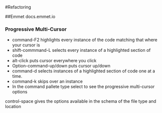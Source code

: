 #Refactoring

##Emmet
docs.emmet.io

<h3 class="green">Progressive Multi-Cursor</h3>
<ul>
    <li>command-F2 highlights every instance of the code matching that where your cursor is</li>
    <li>shift-commmand-L selects every instance of a highlighted section of code</li>
    <li>alt-click puts cursor everywhere you click</li>
    <li>Option-command-up/down puts cursor up/down</li>
    <li>command-d selects instances of a highlighted section of code one at a time.</li>
    <li>command-k skips over an instance</li>
    <li>In the command pallete type select to see the progressive multi-cursor options</li>
</ul>

<p>control-space gives the options available in the schema of the file type and location</p>
